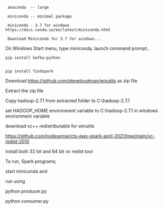 ```
 anaconda  -- large
 
 miniconda -- minimal package
 
 miniconda - 3.7 for windows  https://docs.conda.io/en/latest/miniconda.html
 
 Download Miniconda for 3.7 for windows...
```


On Windows Start menu, type miniconda, launch command prompt.. 

```
pip install kafka-python


pip install findspark
```


Download https://github.com/steveloughran/winutils    as zip file


Extract the zip file

Copy hadoop-2.7.1 from extracted folder to C:\hadoop-2.7.1

set HADOOP_HOME environment variable to C:\hadoop-2.7.1 in windows environment variable



download vc++ redistributable for winutils



https://github.com/nodesense/cts-aws-spark-april-2021/tree/main/vc-redist-2010


install both 32 bit and 64 bit vc redist tool


To run, Spark programs,

start  miniconda and 

run using 



python producer.py


python consumer.py



